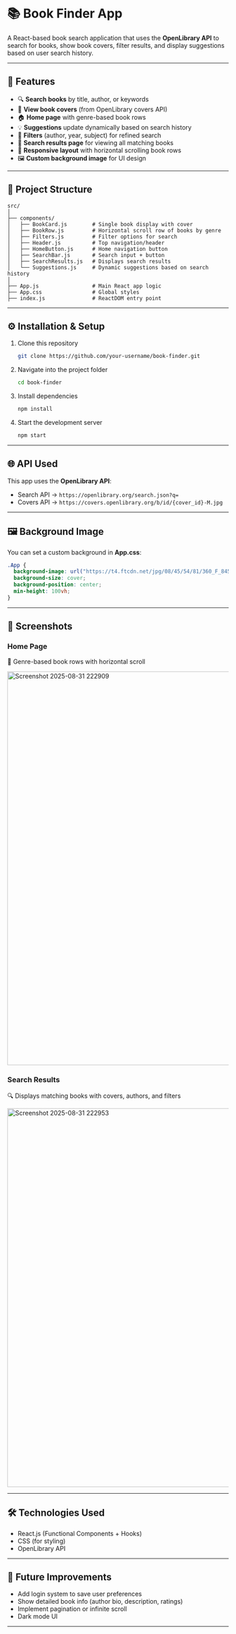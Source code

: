 # 📚 Book Finder App

A React-based book search application that uses the **OpenLibrary API** to search for books, show book covers, filter results, and display suggestions based on user search history.

---

## 🚀 Features

- 🔍 **Search books** by title, author, or keywords
- 📖 **View book covers** (from OpenLibrary covers API)
- 🏠 **Home page** with genre-based book rows
- 💡 **Suggestions** update dynamically based on search history
- 🎯 **Filters** (author, year, subject) for refined search
- 📜 **Search results page** for viewing all matching books
- 🔄 **Responsive layout** with horizontal scrolling book rows
- 🖼 **Custom background image** for UI design

---

## 📂 Project Structure

```
src/
│
├── components/
│   ├── BookCard.js        # Single book display with cover
│   ├── BookRow.js         # Horizontal scroll row of books by genre
│   ├── Filters.js         # Filter options for search
│   ├── Header.js          # Top navigation/header
│   ├── HomeButton.js      # Home navigation button
│   ├── SearchBar.js       # Search input + button
│   ├── SearchResults.js   # Displays search results
│   └── Suggestions.js     # Dynamic suggestions based on search history
│
├── App.js                 # Main React app logic
├── App.css                # Global styles
├── index.js               # ReactDOM entry point
```

---

## ⚙️ Installation & Setup

1. Clone this repository

   ```bash
   git clone https://github.com/your-username/book-finder.git
   ```

2. Navigate into the project folder

   ```bash
   cd book-finder
   ```

3. Install dependencies

   ```bash
   npm install
   ```

4. Start the development server
   ```bash
   npm start
   ```

---

## 🌐 API Used

This app uses the **OpenLibrary API**:

- Search API → `https://openlibrary.org/search.json?q=`
- Covers API → `https://covers.openlibrary.org/b/id/{cover_id}-M.jpg`

---

## 🖼️ Background Image

You can set a custom background in **App.css**:

```css
.App {
  background-image: url("https://t4.ftcdn.net/jpg/08/45/54/81/360_F_845548159_cUYQy0RjfgUygxCZRlUILJdxScOvxXVy.jpg");
  background-size: cover;
  background-position: center;
  min-height: 100vh;
}
```

---

## 📸 Screenshots

### Home Page

📖 Genre-based book rows with horizontal scroll

<img width="1895" height="894" alt="Screenshot 2025-08-31 222909" src="https://github.com/user-attachments/assets/179bbd7d-a7b6-44a1-9916-091536db0d58" />

### Search Results

🔍 Displays matching books with covers, authors, and filters

<img width="1895" height="860" alt="Screenshot 2025-08-31 222953" src="https://github.com/user-attachments/assets/4965b954-c93f-44ae-8fc8-d8e16b6f6af5" />

---

## 🛠️ Technologies Used

- React.js (Functional Components + Hooks)
- CSS (for styling)
- OpenLibrary API

---

## 📌 Future Improvements

- Add login system to save user preferences
- Show detailed book info (author bio, description, ratings)
- Implement pagination or infinite scroll
- Dark mode UI

---
